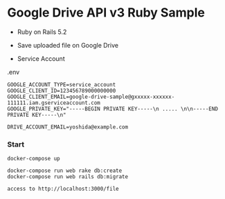 # Google Drive API v3 Ruby Sample

- Ruby on Rails 5.2
- Save uploaded file on Google Drive


- Service Account

.env
```.env
GOOGLE_ACCOUNT_TYPE=service_account
GOOGLE_CLIENT_ID=123456789000000000
GOOGLE_CLIENT_EMAIL=google-drive-sample@gxxxxx-xxxxxx-111111.iam.gserviceaccount.com
GOOGLE_PRIVATE_KEY="-----BEGIN PRIVATE KEY-----\n ..... \n\n-----END PRIVATE KEY-----\n"

DRIVE_ACCOUNT_EMAIL=yoshida@example.com
```

### Start
```
docker-compose up

docker-compose run web rake db:create
docker-compose run web rails db:migrate

access to http://localhost:3000/file
```


